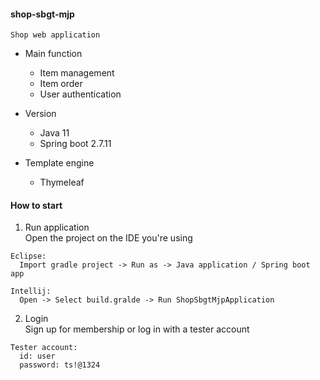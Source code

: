 #### shop-sbgt-mjp
```
Shop web application
```

+ Main function
  + Item management
  + Item order
  + User authentication

+ Version
  + Java 11
  + Spring boot 2.7.11

+ Template engine
  + Thymeleaf

#### How to start
1. Run application   
Open the project on the IDE you're using
```
Eclipse:
  Import gradle project -> Run as -> Java application / Spring boot app

Intellij:
  Open -> Select build.gralde -> Run ShopSbgtMjpApplication
```

2. Login   
Sign up for membership or log in with a tester account
```
Tester account:
  id: user
  password: ts!@1324
```